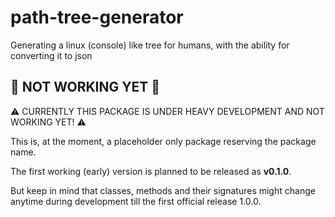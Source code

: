 # path-tree-generator

Generating a linux (console) like tree for humans, with the ability for converting it to json

## :construction: NOT WORKING YET :construction:

:warning: CURRENTLY THIS PACKAGE IS UNDER HEAVY DEVELOPMENT AND NOT WORKING YET! :warning:

This is, at the moment, a placeholder only package reserving the package name. 

The first working (early) version is planned to be released as **v0.1.0**.

But keep in mind that classes, methods and their signatures 
might change anytime during development till the first official release 1.0.0.
